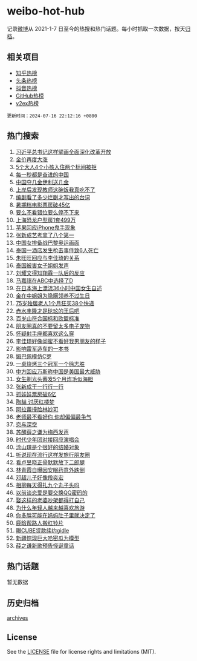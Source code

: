 # weibo-hot-hub

记录[微博](https://www.weibo.com)从 2021-1-7 日至今的热搜和热门话题。每小时抓取一次数据，按天[归档](archives)。

## 相关项目

- [知乎热榜](https://github.com/lonnyzhang423/zhihu-hot-hub)
- [头条热榜](https://github.com/lonnyzhang423/toutiao-hot-hub)
- [抖音热榜](https://github.com/lonnyzhang423/douyin-hot-hub)
- [GitHub热榜](https://github.com/lonnyzhang423/github-hot-hub)
- [v2ex热榜](https://github.com/lonnyzhang423/v2ex-hot-hub)


`更新时间：2024-07-16 22:12:16 +0800`

## 热门搜索

1. [习近平总书记这样擘画全面深化改革开放](https://m.weibo.cn/search?containerid=100103type%3D1%26t%3D10%26q%3D%23%E4%B9%A0%E8%BF%91%E5%B9%B3%E6%80%BB%E4%B9%A6%E8%AE%B0%E8%BF%99%E6%A0%B7%E6%93%98%E7%94%BB%E5%85%A8%E9%9D%A2%E6%B7%B1%E5%8C%96%E6%94%B9%E9%9D%A9%E5%BC%80%E6%94%BE%23&stream_entry_id=51&isnewpage=1&extparam=seat%3D1%26filter_type%3Drealtimehot%26stream_entry_id%3D51%26c_type%3D51%26cate%3D10103%26q%3D%2523%25E4%25B9%25A0%25E8%25BF%2591%25E5%25B9%25B3%25E6%2580%25BB%25E4%25B9%25A6%25E8%25AE%25B0%25E8%25BF%2599%25E6%25A0%25B7%25E6%2593%2598%25E7%2594%25BB%25E5%2585%25A8%25E9%259D%25A2%25E6%25B7%25B1%25E5%258C%2596%25E6%2594%25B9%25E9%259D%25A9%25E5%25BC%2580%25E6%2594%25BE%2523%26pos%3D0%26dgr%3D0%26display_time%3D1721139135%26pre_seqid%3D1721139135201023185111)
1. [金价再度大涨](https://m.weibo.cn/search?containerid=100103type%3D1%26t%3D10%26q%3D%23%E9%87%91%E4%BB%B7%E5%86%8D%E5%BA%A6%E5%A4%A7%E6%B6%A8%23&stream_entry_id=31&isnewpage=1&extparam=seat%3D1%26band_rank%3D1%26stream_entry_id%3D31%26flag%3D1%26realpos%3D1%26lcate%3D5001%26pos%3D0%26c_type%3D31%26cate%3D5001%26filter_type%3Drealtimehot%26q%3D%2523%25E9%2587%2591%25E4%25BB%25B7%25E5%2586%258D%25E5%25BA%25A6%25E5%25A4%25A7%25E6%25B6%25A8%2523%26dgr%3D0%26display_time%3D1721139135%26pre_seqid%3D1721139135201023185111)
1. [5个大人4个小孩入住两个标间被拒](https://m.weibo.cn/search?containerid=100103type%3D1%26t%3D10%26q%3D%235%E4%B8%AA%E5%A4%A7%E4%BA%BA4%E4%B8%AA%E5%B0%8F%E5%AD%A9%E5%85%A5%E4%BD%8F%E4%B8%A4%E4%B8%AA%E6%A0%87%E9%97%B4%E8%A2%AB%E6%8B%92%23&stream_entry_id=31&isnewpage=1&extparam=seat%3D1%26band_rank%3D2%26stream_entry_id%3D31%26flag%3D1%26realpos%3D2%26lcate%3D5001%26pos%3D1%26c_type%3D31%26cate%3D5001%26filter_type%3Drealtimehot%26q%3D%25235%25E4%25B8%25AA%25E5%25A4%25A7%25E4%25BA%25BA4%25E4%25B8%25AA%25E5%25B0%258F%25E5%25AD%25A9%25E5%2585%25A5%25E4%25BD%258F%25E4%25B8%25A4%25E4%25B8%25AA%25E6%25A0%2587%25E9%2597%25B4%25E8%25A2%25AB%25E6%258B%2592%2523%26dgr%3D0%26display_time%3D1721139135%26pre_seqid%3D1721139135201023185111)
1. [每一秒都是奋进的中国](https://m.weibo.cn/search?containerid=100103type%3D1%26t%3D10%26q%3D%23%E6%AF%8F%E4%B8%80%E7%A7%92%E9%83%BD%E6%98%AF%E5%A5%8B%E8%BF%9B%E7%9A%84%E4%B8%AD%E5%9B%BD%23&stream_entry_id=31&isnewpage=1&extparam=seat%3D1%26band_rank%3D3%26stream_entry_id%3D31%26flag%3D0%26realpos%3D3%26lcate%3D5001%26pos%3D2%26c_type%3D31%26cate%3D5001%26filter_type%3Drealtimehot%26q%3D%2523%25E6%25AF%258F%25E4%25B8%2580%25E7%25A7%2592%25E9%2583%25BD%25E6%2598%25AF%25E5%25A5%258B%25E8%25BF%259B%25E7%259A%2584%25E4%25B8%25AD%25E5%259B%25BD%2523%26dgr%3D0%26display_time%3D1721139135%26pre_seqid%3D1721139135201023185111)
1. [中国夺几金伊利送几金](https://m.weibo.cn/search?containerid=100103type%3D1%26t%3D10%26q%3D%23%E4%B8%AD%E5%9B%BD%E5%A4%BA%E5%87%A0%E9%87%91%E4%BC%8A%E5%88%A9%E9%80%81%E5%87%A0%E9%87%91%23&stream_entry_id=31&isnewpage=1&extparam=seat%3D1%26adid%3D246101%26stream_entry_id%3D31%26is_ad_pos%3D1%26topic_ad%3D1%26lcate%3D5001%26filter_type%3Drealtimehot%26pos%3D3%26c_type%3D31%26cate%3D5001%26band_rank%3D4%26q%3D%2523%25E4%25B8%25AD%25E5%259B%25BD%25E5%25A4%25BA%25E5%2587%25A0%25E9%2587%2591%25E4%25BC%258A%25E5%2588%25A9%25E9%2580%2581%25E5%2587%25A0%25E9%2587%2591%2523%26dgr%3D0%26display_time%3D1721139135%26pre_seqid%3D1721139135201023185111)
1. [上岸后发现教师这碗饭我真吃不了](https://m.weibo.cn/search?containerid=100103type%3D1%26t%3D10%26q%3D%23%E4%B8%8A%E5%B2%B8%E5%90%8E%E5%8F%91%E7%8E%B0%E6%95%99%E5%B8%88%E8%BF%99%E7%A2%97%E9%A5%AD%E6%88%91%E7%9C%9F%E5%90%83%E4%B8%8D%E4%BA%86%23&stream_entry_id=31&isnewpage=1&extparam=seat%3D1%26band_rank%3D4%26stream_entry_id%3D31%26flag%3D2%26realpos%3D4%26lcate%3D5001%26pos%3D4%26c_type%3D31%26cate%3D5001%26filter_type%3Drealtimehot%26q%3D%2523%25E4%25B8%258A%25E5%25B2%25B8%25E5%2590%258E%25E5%258F%2591%25E7%258E%25B0%25E6%2595%2599%25E5%25B8%2588%25E8%25BF%2599%25E7%25A2%2597%25E9%25A5%25AD%25E6%2588%2591%25E7%259C%259F%25E5%2590%2583%25E4%25B8%258D%25E4%25BA%2586%2523%26dgr%3D0%26display_time%3D1721139135%26pre_seqid%3D1721139135201023185111)
1. [编剧看了多少烂剧才写出的台词](https://m.weibo.cn/search?containerid=100103type%3D1%26t%3D10%26q%3D%E7%BC%96%E5%89%A7%E7%9C%8B%E4%BA%86%E5%A4%9A%E5%B0%91%E7%83%82%E5%89%A7%E6%89%8D%E5%86%99%E5%87%BA%E7%9A%84%E5%8F%B0%E8%AF%8D&stream_entry_id=31&isnewpage=1&extparam=seat%3D1%26band_rank%3D5%26stream_entry_id%3D31%26flag%3D2%26realpos%3D5%26lcate%3D5001%26pos%3D5%26c_type%3D31%26cate%3D5001%26filter_type%3Drealtimehot%26q%3D%25E7%25BC%2596%25E5%2589%25A7%25E7%259C%258B%25E4%25BA%2586%25E5%25A4%259A%25E5%25B0%2591%25E7%2583%2582%25E5%2589%25A7%25E6%2589%258D%25E5%2586%2599%25E5%2587%25BA%25E7%259A%2584%25E5%258F%25B0%25E8%25AF%258D%26dgr%3D0%26display_time%3D1721139135%26pre_seqid%3D1721139135201023185111)
1. [暑期档电影票房破45亿](https://m.weibo.cn/search?containerid=100103type%3D1%26t%3D10%26q%3D%23%E6%9A%91%E6%9C%9F%E6%A1%A3%E7%94%B5%E5%BD%B1%E7%A5%A8%E6%88%BF%E7%A0%B445%E4%BA%BF%23&stream_entry_id=31&isnewpage=1&extparam=seat%3D1%26band_rank%3D6%26stream_entry_id%3D31%26flag%3D0%26realpos%3D6%26lcate%3D5001%26pos%3D6%26c_type%3D31%26cate%3D5001%26filter_type%3Drealtimehot%26q%3D%2523%25E6%259A%2591%25E6%259C%259F%25E6%25A1%25A3%25E7%2594%25B5%25E5%25BD%25B1%25E7%25A5%25A8%25E6%2588%25BF%25E7%25A0%25B445%25E4%25BA%25BF%2523%26dgr%3D0%26display_time%3D1721139135%26pre_seqid%3D1721139135201023185111)
1. [要么不看错位要么停不下来](https://m.weibo.cn/search?containerid=100103type%3D1%26t%3D10%26q%3D%23%E8%A6%81%E4%B9%88%E4%B8%8D%E7%9C%8B%E9%94%99%E4%BD%8D%E8%A6%81%E4%B9%88%E5%81%9C%E4%B8%8D%E4%B8%8B%E6%9D%A5%23&stream_entry_id=31&isnewpage=1&extparam=seat%3D1%26band_rank%3D7%26stream_entry_id%3D31%26is_ad_pos%3D1%26adid%3D246092%26filter_type%3Drealtimehot%26pos%3D7%26c_type%3D31%26cate%3D5001%26lcate%3D5001%26q%3D%2523%25E8%25A6%2581%25E4%25B9%2588%25E4%25B8%258D%25E7%259C%258B%25E9%2594%2599%25E4%25BD%258D%25E8%25A6%2581%25E4%25B9%2588%25E5%2581%259C%25E4%25B8%258D%25E4%25B8%258B%25E6%259D%25A5%2523%26dgr%3D0%26display_time%3D1721139135%26pre_seqid%3D1721139135201023185111)
1. [上海恐龙户型房1套499万](https://m.weibo.cn/search?containerid=100103type%3D1%26t%3D10%26q%3D%23%E4%B8%8A%E6%B5%B7%E6%81%90%E9%BE%99%E6%88%B7%E5%9E%8B%E6%88%BF1%E5%A5%97499%E4%B8%87%23&stream_entry_id=31&isnewpage=1&extparam=seat%3D1%26band_rank%3D7%26stream_entry_id%3D31%26flag%3D1%26realpos%3D7%26lcate%3D5001%26pos%3D8%26c_type%3D31%26cate%3D5001%26filter_type%3Drealtimehot%26q%3D%2523%25E4%25B8%258A%25E6%25B5%25B7%25E6%2581%2590%25E9%25BE%2599%25E6%2588%25B7%25E5%259E%258B%25E6%2588%25BF1%25E5%25A5%2597499%25E4%25B8%2587%2523%26dgr%3D0%26display_time%3D1721139135%26pre_seqid%3D1721139135201023185111)
1. [苹果回应iPhone鬼手现象](https://m.weibo.cn/search?containerid=100103type%3D1%26t%3D10%26q%3D%23%E8%8B%B9%E6%9E%9C%E5%9B%9E%E5%BA%94iPhone%E9%AC%BC%E6%89%8B%E7%8E%B0%E8%B1%A1%23&stream_entry_id=31&isnewpage=1&extparam=seat%3D1%26band_rank%3D8%26stream_entry_id%3D31%26flag%3D0%26realpos%3D8%26lcate%3D5001%26pos%3D9%26c_type%3D31%26cate%3D5001%26filter_type%3Drealtimehot%26q%3D%2523%25E8%258B%25B9%25E6%259E%259C%25E5%259B%259E%25E5%25BA%2594iPhone%25E9%25AC%25BC%25E6%2589%258B%25E7%258E%25B0%25E8%25B1%25A1%2523%26dgr%3D0%26display_time%3D1721139135%26pre_seqid%3D1721139135201023185111)
1. [张新成艺考拿了八个第一](https://m.weibo.cn/search?containerid=100103type%3D1%26t%3D10%26q%3D%23%E5%BC%A0%E6%96%B0%E6%88%90%E8%89%BA%E8%80%83%E6%8B%BF%E4%BA%86%E5%85%AB%E4%B8%AA%E7%AC%AC%E4%B8%80%23&stream_entry_id=31&isnewpage=1&extparam=seat%3D1%26band_rank%3D9%26stream_entry_id%3D31%26flag%3D1%26realpos%3D9%26lcate%3D5001%26pos%3D10%26c_type%3D31%26cate%3D5001%26filter_type%3Drealtimehot%26q%3D%2523%25E5%25BC%25A0%25E6%2596%25B0%25E6%2588%2590%25E8%2589%25BA%25E8%2580%2583%25E6%258B%25BF%25E4%25BA%2586%25E5%2585%25AB%25E4%25B8%25AA%25E7%25AC%25AC%25E4%25B8%2580%2523%26dgr%3D0%26display_time%3D1721139135%26pre_seqid%3D1721139135201023185111)
1. [中国女排备战巴黎奥运画面](https://m.weibo.cn/search?containerid=100103type%3D1%26t%3D10%26q%3D%23%E4%B8%AD%E5%9B%BD%E5%A5%B3%E6%8E%92%E5%A4%87%E6%88%98%E5%B7%B4%E9%BB%8E%E5%A5%A5%E8%BF%90%E7%94%BB%E9%9D%A2%23&stream_entry_id=31&isnewpage=1&extparam=seat%3D1%26band_rank%3D10%26stream_entry_id%3D31%26flag%3D1%26realpos%3D10%26lcate%3D5001%26pos%3D11%26c_type%3D31%26cate%3D5001%26filter_type%3Drealtimehot%26q%3D%2523%25E4%25B8%25AD%25E5%259B%25BD%25E5%25A5%25B3%25E6%258E%2592%25E5%25A4%2587%25E6%2588%2598%25E5%25B7%25B4%25E9%25BB%258E%25E5%25A5%25A5%25E8%25BF%2590%25E7%2594%25BB%25E9%259D%25A2%2523%26dgr%3D0%26display_time%3D1721139135%26pre_seqid%3D1721139135201023185111)
1. [泰国一酒店发生枪击事件致6人死亡](https://m.weibo.cn/search?containerid=100103type%3D1%26t%3D10%26q%3D%23%E6%B3%B0%E5%9B%BD%E4%B8%80%E9%85%92%E5%BA%97%E5%8F%91%E7%94%9F%E6%9E%AA%E5%87%BB%E4%BA%8B%E4%BB%B6%E8%87%B46%E4%BA%BA%E6%AD%BB%E4%BA%A1%23&stream_entry_id=31&isnewpage=1&extparam=seat%3D1%26band_rank%3D11%26stream_entry_id%3D31%26flag%3D1%26realpos%3D11%26lcate%3D5001%26pos%3D12%26c_type%3D31%26cate%3D5001%26filter_type%3Drealtimehot%26q%3D%2523%25E6%25B3%25B0%25E5%259B%25BD%25E4%25B8%2580%25E9%2585%2592%25E5%25BA%2597%25E5%258F%2591%25E7%2594%259F%25E6%259E%25AA%25E5%2587%25BB%25E4%25BA%258B%25E4%25BB%25B6%25E8%2587%25B46%25E4%25BA%25BA%25E6%25AD%25BB%25E4%25BA%25A1%2523%26dgr%3D0%26display_time%3D1721139135%26pre_seqid%3D1721139135201023185111)
1. [朱旺旺回应与李佳琦的关系](https://m.weibo.cn/search?containerid=100103type%3D1%26t%3D10%26q%3D%23%E6%9C%B1%E6%97%BA%E6%97%BA%E5%9B%9E%E5%BA%94%E4%B8%8E%E6%9D%8E%E4%BD%B3%E7%90%A6%E7%9A%84%E5%85%B3%E7%B3%BB%23&stream_entry_id=31&isnewpage=1&extparam=seat%3D1%26band_rank%3D12%26stream_entry_id%3D31%26flag%3D1%26realpos%3D12%26lcate%3D5001%26pos%3D13%26c_type%3D31%26cate%3D5001%26filter_type%3Drealtimehot%26q%3D%2523%25E6%259C%25B1%25E6%2597%25BA%25E6%2597%25BA%25E5%259B%259E%25E5%25BA%2594%25E4%25B8%258E%25E6%259D%258E%25E4%25BD%25B3%25E7%2590%25A6%25E7%259A%2584%25E5%2585%25B3%25E7%25B3%25BB%2523%26dgr%3D0%26display_time%3D1721139135%26pre_seqid%3D1721139135201023185111)
1. [泰国被害女子姐姐发声](https://m.weibo.cn/search?containerid=100103type%3D1%26t%3D10%26q%3D%23%E6%B3%B0%E5%9B%BD%E8%A2%AB%E5%AE%B3%E5%A5%B3%E5%AD%90%E5%A7%90%E5%A7%90%E5%8F%91%E5%A3%B0%23&stream_entry_id=31&isnewpage=1&extparam=seat%3D1%26band_rank%3D13%26stream_entry_id%3D31%26flag%3D0%26realpos%3D13%26lcate%3D5001%26pos%3D14%26c_type%3D31%26cate%3D5001%26filter_type%3Drealtimehot%26q%3D%2523%25E6%25B3%25B0%25E5%259B%25BD%25E8%25A2%25AB%25E5%25AE%25B3%25E5%25A5%25B3%25E5%25AD%2590%25E5%25A7%2590%25E5%25A7%2590%25E5%258F%2591%25E5%25A3%25B0%2523%26dgr%3D0%26display_time%3D1721139135%26pre_seqid%3D1721139135201023185111)
1. [刘耀文得知翔霖一队后的反应](https://m.weibo.cn/search?containerid=100103type%3D1%26t%3D10%26q%3D%23%E5%88%98%E8%80%80%E6%96%87%E5%BE%97%E7%9F%A5%E7%BF%94%E9%9C%96%E4%B8%80%E9%98%9F%E5%90%8E%E7%9A%84%E5%8F%8D%E5%BA%94%23&stream_entry_id=31&isnewpage=1&extparam=seat%3D1%26band_rank%3D14%26stream_entry_id%3D31%26flag%3D0%26realpos%3D14%26lcate%3D5001%26pos%3D15%26c_type%3D31%26cate%3D5001%26filter_type%3Drealtimehot%26q%3D%2523%25E5%2588%2598%25E8%2580%2580%25E6%2596%2587%25E5%25BE%2597%25E7%259F%25A5%25E7%25BF%2594%25E9%259C%2596%25E4%25B8%2580%25E9%2598%259F%25E5%2590%258E%25E7%259A%2584%25E5%258F%258D%25E5%25BA%2594%2523%26dgr%3D0%26display_time%3D1721139135%26pre_seqid%3D1721139135201023185111)
1. [马嘉祺在ABC中选择了D](https://m.weibo.cn/search?containerid=100103type%3D1%26t%3D10%26q%3D%23%E9%A9%AC%E5%98%89%E7%A5%BA%E5%9C%A8ABC%E4%B8%AD%E9%80%89%E6%8B%A9%E4%BA%86D%23&stream_entry_id=31&isnewpage=1&extparam=seat%3D1%26band_rank%3D15%26stream_entry_id%3D31%26flag%3D1%26realpos%3D15%26lcate%3D5001%26pos%3D16%26c_type%3D31%26cate%3D5001%26filter_type%3Drealtimehot%26q%3D%2523%25E9%25A9%25AC%25E5%2598%2589%25E7%25A5%25BA%25E5%259C%25A8ABC%25E4%25B8%25AD%25E9%2580%2589%25E6%258B%25A9%25E4%25BA%2586D%2523%26dgr%3D0%26display_time%3D1721139135%26pre_seqid%3D1721139135201023185111)
1. [在日本海上漂流36小时中国女生自述](https://m.weibo.cn/search?containerid=100103type%3D1%26t%3D10%26q%3D%23%E5%9C%A8%E6%97%A5%E6%9C%AC%E6%B5%B7%E4%B8%8A%E6%BC%82%E6%B5%8136%E5%B0%8F%E6%97%B6%E4%B8%AD%E5%9B%BD%E5%A5%B3%E7%94%9F%E8%87%AA%E8%BF%B0%23&stream_entry_id=31&isnewpage=1&extparam=seat%3D1%26band_rank%3D16%26stream_entry_id%3D31%26flag%3D0%26realpos%3D16%26lcate%3D5001%26pos%3D17%26c_type%3D31%26cate%3D5001%26filter_type%3Drealtimehot%26q%3D%2523%25E5%259C%25A8%25E6%2597%25A5%25E6%259C%25AC%25E6%25B5%25B7%25E4%25B8%258A%25E6%25BC%2582%25E6%25B5%258136%25E5%25B0%258F%25E6%2597%25B6%25E4%25B8%25AD%25E5%259B%25BD%25E5%25A5%25B3%25E7%2594%259F%25E8%2587%25AA%25E8%25BF%25B0%2523%26dgr%3D0%26display_time%3D1721139135%26pre_seqid%3D1721139135201023185111)
1. [金在中姐姐为隐瞒领养不过生日](https://m.weibo.cn/search?containerid=100103type%3D1%26t%3D10%26q%3D%E9%87%91%E5%9C%A8%E4%B8%AD%E5%A7%90%E5%A7%90%E4%B8%BA%E9%9A%90%E7%9E%92%E9%A2%86%E5%85%BB%E4%B8%8D%E8%BF%87%E7%94%9F%E6%97%A5&stream_entry_id=31&isnewpage=1&extparam=seat%3D1%26band_rank%3D17%26stream_entry_id%3D31%26flag%3D0%26realpos%3D17%26lcate%3D5001%26pos%3D18%26c_type%3D31%26cate%3D5001%26filter_type%3Drealtimehot%26q%3D%25E9%2587%2591%25E5%259C%25A8%25E4%25B8%25AD%25E5%25A7%2590%25E5%25A7%2590%25E4%25B8%25BA%25E9%259A%2590%25E7%259E%2592%25E9%25A2%2586%25E5%2585%25BB%25E4%25B8%258D%25E8%25BF%2587%25E7%2594%259F%25E6%2597%25A5%26dgr%3D0%26display_time%3D1721139135%26pre_seqid%3D1721139135201023185111)
1. [75岁独居老人1个月狂买38个快递](https://m.weibo.cn/search?containerid=100103type%3D1%26t%3D10%26q%3D%2375%E5%B2%81%E7%8B%AC%E5%B1%85%E8%80%81%E4%BA%BA1%E4%B8%AA%E6%9C%88%E7%8B%82%E4%B9%B038%E4%B8%AA%E5%BF%AB%E9%80%92%23&stream_entry_id=31&isnewpage=1&extparam=seat%3D1%26band_rank%3D18%26stream_entry_id%3D31%26flag%3D0%26realpos%3D18%26lcate%3D5001%26pos%3D19%26c_type%3D31%26cate%3D5001%26filter_type%3Drealtimehot%26q%3D%252375%25E5%25B2%2581%25E7%258B%25AC%25E5%25B1%2585%25E8%2580%2581%25E4%25BA%25BA1%25E4%25B8%25AA%25E6%259C%2588%25E7%258B%2582%25E4%25B9%25B038%25E4%25B8%25AA%25E5%25BF%25AB%25E9%2580%2592%2523%26dgr%3D0%26display_time%3D1721139135%26pre_seqid%3D1721139135201023185111)
1. [赤水丰隆才是玱玹的王后吧](https://m.weibo.cn/search?containerid=100103type%3D1%26t%3D10%26q%3D%23%E8%B5%A4%E6%B0%B4%E4%B8%B0%E9%9A%86%E6%89%8D%E6%98%AF%E7%8E%B1%E7%8E%B9%E7%9A%84%E7%8E%8B%E5%90%8E%E5%90%A7%23&stream_entry_id=31&isnewpage=1&extparam=seat%3D1%26band_rank%3D19%26stream_entry_id%3D31%26flag%3D0%26realpos%3D19%26lcate%3D5001%26pos%3D20%26c_type%3D31%26cate%3D5001%26filter_type%3Drealtimehot%26q%3D%2523%25E8%25B5%25A4%25E6%25B0%25B4%25E4%25B8%25B0%25E9%259A%2586%25E6%2589%258D%25E6%2598%25AF%25E7%258E%25B1%25E7%258E%25B9%25E7%259A%2584%25E7%258E%258B%25E5%2590%258E%25E5%2590%25A7%2523%26dgr%3D0%26display_time%3D1721139135%26pre_seqid%3D1721139135201023185111)
1. [百岁山符合国标和欧盟标准](https://m.weibo.cn/search?containerid=100103type%3D1%26t%3D10%26q%3D%23%E7%99%BE%E5%B2%81%E5%B1%B1%E7%AC%A6%E5%90%88%E5%9B%BD%E6%A0%87%E5%92%8C%E6%AC%A7%E7%9B%9F%E6%A0%87%E5%87%86%23&stream_entry_id=31&isnewpage=1&extparam=seat%3D1%26adid%3D246196%26stream_entry_id%3D31%26flag%3D0%26filter_type%3Drealtimehot%26pos%3D21%26realpos%3D20%26cate%3D5001%26c_type%3D31%26band_rank%3D20%26lcate%3D5001%26q%3D%2523%25E7%2599%25BE%25E5%25B2%2581%25E5%25B1%25B1%25E7%25AC%25A6%25E5%2590%2588%25E5%259B%25BD%25E6%25A0%2587%25E5%2592%258C%25E6%25AC%25A7%25E7%259B%259F%25E6%25A0%2587%25E5%2587%2586%2523%26dgr%3D0%26display_time%3D1721139135%26pre_seqid%3D1721139135201023185111)
1. [朋友圈真的不要留太多电子宠物](https://m.weibo.cn/search?containerid=100103type%3D1%26t%3D10%26q%3D%23%E6%9C%8B%E5%8F%8B%E5%9C%88%E7%9C%9F%E7%9A%84%E4%B8%8D%E8%A6%81%E7%95%99%E5%A4%AA%E5%A4%9A%E7%94%B5%E5%AD%90%E5%AE%A0%E7%89%A9%23&stream_entry_id=31&isnewpage=1&extparam=seat%3D1%26band_rank%3D21%26stream_entry_id%3D31%26flag%3D0%26realpos%3D21%26lcate%3D5001%26pos%3D22%26c_type%3D31%26cate%3D5001%26filter_type%3Drealtimehot%26q%3D%2523%25E6%259C%258B%25E5%258F%258B%25E5%259C%2588%25E7%259C%259F%25E7%259A%2584%25E4%25B8%258D%25E8%25A6%2581%25E7%2595%2599%25E5%25A4%25AA%25E5%25A4%259A%25E7%2594%25B5%25E5%25AD%2590%25E5%25AE%25A0%25E7%2589%25A9%2523%26dgr%3D0%26display_time%3D1721139135%26pre_seqid%3D1721139135201023185111)
1. [怀疑射手座都喜欢这么穿](https://m.weibo.cn/search?containerid=100103type%3D1%26t%3D10%26q%3D%23%E6%80%80%E7%96%91%E5%B0%84%E6%89%8B%E5%BA%A7%E9%83%BD%E5%96%9C%E6%AC%A2%E8%BF%99%E4%B9%88%E7%A9%BF%23&stream_entry_id=31&isnewpage=1&extparam=seat%3D1%26band_rank%3D22%26stream_entry_id%3D31%26flag%3D1%26realpos%3D22%26lcate%3D5001%26pos%3D23%26c_type%3D31%26cate%3D5001%26filter_type%3Drealtimehot%26q%3D%2523%25E6%2580%2580%25E7%2596%2591%25E5%25B0%2584%25E6%2589%258B%25E5%25BA%25A7%25E9%2583%25BD%25E5%2596%259C%25E6%25AC%25A2%25E8%25BF%2599%25E4%25B9%2588%25E7%25A9%25BF%2523%26dgr%3D0%26display_time%3D1721139135%26pre_seqid%3D1721139135201023185111)
1. [李佳琦好像闺蜜不看好我男朋友的样子](https://m.weibo.cn/search?containerid=100103type%3D1%26t%3D10%26q%3D%E6%9D%8E%E4%BD%B3%E7%90%A6%E5%A5%BD%E5%83%8F%E9%97%BA%E8%9C%9C%E4%B8%8D%E7%9C%8B%E5%A5%BD%E6%88%91%E7%94%B7%E6%9C%8B%E5%8F%8B%E7%9A%84%E6%A0%B7%E5%AD%90&stream_entry_id=31&isnewpage=1&extparam=seat%3D1%26band_rank%3D23%26stream_entry_id%3D31%26flag%3D1%26realpos%3D23%26lcate%3D5001%26pos%3D24%26c_type%3D31%26cate%3D5001%26filter_type%3Drealtimehot%26q%3D%25E6%259D%258E%25E4%25BD%25B3%25E7%2590%25A6%25E5%25A5%25BD%25E5%2583%258F%25E9%2597%25BA%25E8%259C%259C%25E4%25B8%258D%25E7%259C%258B%25E5%25A5%25BD%25E6%2588%2591%25E7%2594%25B7%25E6%259C%258B%25E5%258F%258B%25E7%259A%2584%25E6%25A0%25B7%25E5%25AD%2590%26dgr%3D0%26display_time%3D1721139135%26pre_seqid%3D1721139135201023185111)
1. [影响雷军造车的一本书](https://m.weibo.cn/search?containerid=100103type%3D1%26t%3D10%26q%3D%23%E5%BD%B1%E5%93%8D%E9%9B%B7%E5%86%9B%E9%80%A0%E8%BD%A6%E7%9A%84%E4%B8%80%E6%9C%AC%E4%B9%A6%23&stream_entry_id=31&isnewpage=1&extparam=seat%3D1%26band_rank%3D24%26stream_entry_id%3D31%26flag%3D1%26realpos%3D24%26lcate%3D5001%26pos%3D25%26c_type%3D31%26cate%3D5001%26filter_type%3Drealtimehot%26q%3D%2523%25E5%25BD%25B1%25E5%2593%258D%25E9%259B%25B7%25E5%2586%259B%25E9%2580%25A0%25E8%25BD%25A6%25E7%259A%2584%25E4%25B8%2580%25E6%259C%25AC%25E4%25B9%25A6%2523%26dgr%3D0%26display_time%3D1721139135%26pre_seqid%3D1721139135201023185111)
1. [姆巴佩模仿C罗](https://m.weibo.cn/search?containerid=100103type%3D1%26t%3D10%26q%3D%23%E5%A7%86%E5%B7%B4%E4%BD%A9%E6%A8%A1%E4%BB%BFC%E7%BD%97%23&stream_entry_id=31&isnewpage=1&extparam=seat%3D1%26band_rank%3D25%26stream_entry_id%3D31%26flag%3D1%26realpos%3D25%26lcate%3D5001%26pos%3D26%26c_type%3D31%26cate%3D5001%26filter_type%3Drealtimehot%26q%3D%2523%25E5%25A7%2586%25E5%25B7%25B4%25E4%25BD%25A9%25E6%25A8%25A1%25E4%25BB%25BFC%25E7%25BD%2597%2523%26dgr%3D0%26display_time%3D1721139135%26pre_seqid%3D1721139135201023185111)
1. [一桌烧烤三个冠军一个徐志胜](https://m.weibo.cn/search?containerid=100103type%3D1%26t%3D10%26q%3D%23%E4%B8%80%E6%A1%8C%E7%83%A7%E7%83%A4%E4%B8%89%E4%B8%AA%E5%86%A0%E5%86%9B%E4%B8%80%E4%B8%AA%E5%BE%90%E5%BF%97%E8%83%9C%23&stream_entry_id=31&isnewpage=1&extparam=seat%3D1%26band_rank%3D26%26stream_entry_id%3D31%26flag%3D0%26realpos%3D26%26lcate%3D5001%26pos%3D27%26c_type%3D31%26cate%3D5001%26filter_type%3Drealtimehot%26q%3D%2523%25E4%25B8%2580%25E6%25A1%258C%25E7%2583%25A7%25E7%2583%25A4%25E4%25B8%2589%25E4%25B8%25AA%25E5%2586%25A0%25E5%2586%259B%25E4%25B8%2580%25E4%25B8%25AA%25E5%25BE%2590%25E5%25BF%2597%25E8%2583%259C%2523%26dgr%3D0%26display_time%3D1721139135%26pre_seqid%3D1721139135201023185111)
1. [中方回应万斯称中国是美国最大威胁](https://m.weibo.cn/search?containerid=100103type%3D1%26t%3D10%26q%3D%23%E4%B8%AD%E6%96%B9%E5%9B%9E%E5%BA%94%E4%B8%87%E6%96%AF%E7%A7%B0%E4%B8%AD%E5%9B%BD%E6%98%AF%E7%BE%8E%E5%9B%BD%E6%9C%80%E5%A4%A7%E5%A8%81%E8%83%81%23&stream_entry_id=31&isnewpage=1&extparam=seat%3D1%26band_rank%3D27%26stream_entry_id%3D31%26flag%3D0%26realpos%3D27%26lcate%3D5001%26pos%3D28%26c_type%3D31%26cate%3D5001%26filter_type%3Drealtimehot%26q%3D%2523%25E4%25B8%25AD%25E6%2596%25B9%25E5%259B%259E%25E5%25BA%2594%25E4%25B8%2587%25E6%2596%25AF%25E7%25A7%25B0%25E4%25B8%25AD%25E5%259B%25BD%25E6%2598%25AF%25E7%25BE%258E%25E5%259B%25BD%25E6%259C%2580%25E5%25A4%25A7%25E5%25A8%2581%25E8%2583%2581%2523%26dgr%3D0%26display_time%3D1721139135%26pre_seqid%3D1721139135201023185111)
1. [女生剃光头蓄发5个月炸毛似海胆](https://m.weibo.cn/search?containerid=100103type%3D1%26t%3D10%26q%3D%23%E5%A5%B3%E7%94%9F%E5%89%83%E5%85%89%E5%A4%B4%E8%93%84%E5%8F%915%E4%B8%AA%E6%9C%88%E7%82%B8%E6%AF%9B%E4%BC%BC%E6%B5%B7%E8%83%86%23&stream_entry_id=31&isnewpage=1&extparam=seat%3D1%26band_rank%3D28%26stream_entry_id%3D31%26flag%3D0%26realpos%3D28%26lcate%3D5001%26pos%3D29%26c_type%3D31%26cate%3D5001%26filter_type%3Drealtimehot%26q%3D%2523%25E5%25A5%25B3%25E7%2594%259F%25E5%2589%2583%25E5%2585%2589%25E5%25A4%25B4%25E8%2593%2584%25E5%258F%25915%25E4%25B8%25AA%25E6%259C%2588%25E7%2582%25B8%25E6%25AF%259B%25E4%25BC%25BC%25E6%25B5%25B7%25E8%2583%2586%2523%26dgr%3D0%26display_time%3D1721139135%26pre_seqid%3D1721139135201023185111)
1. [张新成干一行行一行](https://m.weibo.cn/search?containerid=100103type%3D1%26t%3D10%26q%3D%23%E5%BC%A0%E6%96%B0%E6%88%90%E5%B9%B2%E4%B8%80%E8%A1%8C%E8%A1%8C%E4%B8%80%E8%A1%8C%23&stream_entry_id=31&isnewpage=1&extparam=seat%3D1%26band_rank%3D29%26stream_entry_id%3D31%26flag%3D1%26realpos%3D29%26lcate%3D5001%26pos%3D30%26c_type%3D31%26cate%3D5001%26filter_type%3Drealtimehot%26q%3D%2523%25E5%25BC%25A0%25E6%2596%25B0%25E6%2588%2590%25E5%25B9%25B2%25E4%25B8%2580%25E8%25A1%258C%25E8%25A1%258C%25E4%25B8%2580%25E8%25A1%258C%2523%26dgr%3D0%26display_time%3D1721139135%26pre_seqid%3D1721139135201023185111)
1. [抓娃娃票房破6亿](https://m.weibo.cn/search?containerid=100103type%3D1%26t%3D10%26q%3D%23%E6%8A%93%E5%A8%83%E5%A8%83%E7%A5%A8%E6%88%BF%E7%A0%B46%E4%BA%BF%23&stream_entry_id=31&isnewpage=1&extparam=seat%3D1%26band_rank%3D30%26stream_entry_id%3D31%26flag%3D0%26realpos%3D30%26lcate%3D5001%26pos%3D31%26c_type%3D31%26cate%3D5001%26filter_type%3Drealtimehot%26q%3D%2523%25E6%258A%2593%25E5%25A8%2583%25E5%25A8%2583%25E7%25A5%25A8%25E6%2588%25BF%25E7%25A0%25B46%25E4%25BA%25BF%2523%26dgr%3D0%26display_time%3D1721139135%26pre_seqid%3D1721139135201023185111)
1. [陶喆 讨厌红楼梦](https://m.weibo.cn/search?containerid=100103type%3D1%26t%3D10%26q%3D%E9%99%B6%E5%96%86+%E8%AE%A8%E5%8E%8C%E7%BA%A2%E6%A5%BC%E6%A2%A6&stream_entry_id=31&isnewpage=1&extparam=seat%3D1%26band_rank%3D31%26stream_entry_id%3D31%26flag%3D0%26realpos%3D31%26lcate%3D5001%26pos%3D32%26c_type%3D31%26cate%3D5001%26filter_type%3Drealtimehot%26q%3D%25E9%2599%25B6%25E5%2596%2586%2520%25E8%25AE%25A8%25E5%258E%258C%25E7%25BA%25A2%25E6%25A5%25BC%25E6%25A2%25A6%26dgr%3D0%26display_time%3D1721139135%26pre_seqid%3D1721139135201023185111)
1. [阿拉蕾撞脸林妙可](https://m.weibo.cn/search?containerid=100103type%3D1%26t%3D10%26q%3D%23%E9%98%BF%E6%8B%89%E8%95%BE%E6%92%9E%E8%84%B8%E6%9E%97%E5%A6%99%E5%8F%AF%23&stream_entry_id=31&isnewpage=1&extparam=seat%3D1%26band_rank%3D32%26stream_entry_id%3D31%26flag%3D1%26realpos%3D32%26lcate%3D5001%26pos%3D33%26c_type%3D31%26cate%3D5001%26filter_type%3Drealtimehot%26q%3D%2523%25E9%2598%25BF%25E6%258B%2589%25E8%2595%25BE%25E6%2592%259E%25E8%2584%25B8%25E6%259E%2597%25E5%25A6%2599%25E5%258F%25AF%2523%26dgr%3D0%26display_time%3D1721139135%26pre_seqid%3D1721139135201023185111)
1. [老师最不看好你 你却偏偏最争气](https://m.weibo.cn/search?containerid=100103type%3D1%26t%3D10%26q%3D%E8%80%81%E5%B8%88%E6%9C%80%E4%B8%8D%E7%9C%8B%E5%A5%BD%E4%BD%A0+%E4%BD%A0%E5%8D%B4%E5%81%8F%E5%81%8F%E6%9C%80%E4%BA%89%E6%B0%94&stream_entry_id=31&isnewpage=1&extparam=seat%3D1%26band_rank%3D33%26stream_entry_id%3D31%26flag%3D0%26realpos%3D33%26lcate%3D5001%26pos%3D34%26c_type%3D31%26cate%3D5001%26filter_type%3Drealtimehot%26q%3D%25E8%2580%2581%25E5%25B8%2588%25E6%259C%2580%25E4%25B8%258D%25E7%259C%258B%25E5%25A5%25BD%25E4%25BD%25A0%2520%25E4%25BD%25A0%25E5%258D%25B4%25E5%2581%258F%25E5%2581%258F%25E6%259C%2580%25E4%25BA%2589%25E6%25B0%2594%26dgr%3D0%26display_time%3D1721139135%26pre_seqid%3D1721139135201023185111)
1. [恋与深空](https://m.weibo.cn/search?containerid=100103type%3D1%26t%3D10%26q%3D%23%E6%81%8B%E4%B8%8E%E6%B7%B1%E7%A9%BA%23&stream_entry_id=31&isnewpage=1&extparam=seat%3D1%26band_rank%3D34%26stream_entry_id%3D31%26flag%3D1%26realpos%3D34%26lcate%3D5001%26pos%3D35%26c_type%3D31%26cate%3D5001%26filter_type%3Drealtimehot%26q%3D%2523%25E6%2581%258B%25E4%25B8%258E%25E6%25B7%25B1%25E7%25A9%25BA%2523%26dgr%3D0%26display_time%3D1721139135%26pre_seqid%3D1721139135201023185111)
1. [苏醒薛之谦为梅西发声](https://m.weibo.cn/search?containerid=100103type%3D1%26t%3D10%26q%3D%23%E8%8B%8F%E9%86%92%E8%96%9B%E4%B9%8B%E8%B0%A6%E4%B8%BA%E6%A2%85%E8%A5%BF%E5%8F%91%E5%A3%B0%23&stream_entry_id=31&isnewpage=1&extparam=seat%3D1%26band_rank%3D35%26stream_entry_id%3D31%26flag%3D0%26realpos%3D35%26lcate%3D5001%26pos%3D36%26c_type%3D31%26cate%3D5001%26filter_type%3Drealtimehot%26q%3D%2523%25E8%258B%258F%25E9%2586%2592%25E8%2596%259B%25E4%25B9%258B%25E8%25B0%25A6%25E4%25B8%25BA%25E6%25A2%2585%25E8%25A5%25BF%25E5%258F%2591%25E5%25A3%25B0%2523%26dgr%3D0%26display_time%3D1721139135%26pre_seqid%3D1721139135201023185111)
1. [时代少年团对接回应演唱会](https://m.weibo.cn/search?containerid=100103type%3D1%26t%3D10%26q%3D%23%E6%97%B6%E4%BB%A3%E5%B0%91%E5%B9%B4%E5%9B%A2%E5%AF%B9%E6%8E%A5%E5%9B%9E%E5%BA%94%E6%BC%94%E5%94%B1%E4%BC%9A%23&stream_entry_id=31&isnewpage=1&extparam=seat%3D1%26band_rank%3D36%26stream_entry_id%3D31%26flag%3D1%26realpos%3D36%26lcate%3D5001%26pos%3D37%26c_type%3D31%26cate%3D5001%26filter_type%3Drealtimehot%26q%3D%2523%25E6%2597%25B6%25E4%25BB%25A3%25E5%25B0%2591%25E5%25B9%25B4%25E5%259B%25A2%25E5%25AF%25B9%25E6%258E%25A5%25E5%259B%259E%25E5%25BA%2594%25E6%25BC%2594%25E5%2594%25B1%25E4%25BC%259A%2523%26dgr%3D0%26display_time%3D1721139135%26pre_seqid%3D1721139135201023185111)
1. [涂山璟是个很好的结婚对象](https://m.weibo.cn/search?containerid=100103type%3D1%26t%3D10%26q%3D%E6%B6%82%E5%B1%B1%E7%92%9F%E6%98%AF%E4%B8%AA%E5%BE%88%E5%A5%BD%E7%9A%84%E7%BB%93%E5%A9%9A%E5%AF%B9%E8%B1%A1&stream_entry_id=31&isnewpage=1&extparam=seat%3D1%26band_rank%3D37%26stream_entry_id%3D31%26flag%3D1%26realpos%3D37%26lcate%3D5001%26pos%3D38%26c_type%3D31%26cate%3D5001%26filter_type%3Drealtimehot%26q%3D%25E6%25B6%2582%25E5%25B1%25B1%25E7%2592%259F%25E6%2598%25AF%25E4%25B8%25AA%25E5%25BE%2588%25E5%25A5%25BD%25E7%259A%2584%25E7%25BB%2593%25E5%25A9%259A%25E5%25AF%25B9%25E8%25B1%25A1%26dgr%3D0%26display_time%3D1721139135%26pre_seqid%3D1721139135201023185111)
1. [听说现在流行这样发旅行朋友圈](https://m.weibo.cn/search?containerid=100103type%3D1%26t%3D10%26q%3D%23%E5%90%AC%E8%AF%B4%E7%8E%B0%E5%9C%A8%E6%B5%81%E8%A1%8C%E8%BF%99%E6%A0%B7%E5%8F%91%E6%97%85%E8%A1%8C%E6%9C%8B%E5%8F%8B%E5%9C%88%23&stream_entry_id=31&isnewpage=1&extparam=seat%3D1%26band_rank%3D38%26stream_entry_id%3D31%26flag%3D1%26realpos%3D38%26lcate%3D5001%26pos%3D39%26c_type%3D31%26cate%3D5001%26filter_type%3Drealtimehot%26q%3D%2523%25E5%2590%25AC%25E8%25AF%25B4%25E7%258E%25B0%25E5%259C%25A8%25E6%25B5%2581%25E8%25A1%258C%25E8%25BF%2599%25E6%25A0%25B7%25E5%258F%2591%25E6%2597%2585%25E8%25A1%258C%25E6%259C%258B%25E5%258F%258B%25E5%259C%2588%2523%26dgr%3D0%26display_time%3D1721139135%26pre_seqid%3D1721139135201023185111)
1. [看卢昱晓正骨默默放下二郎腿](https://m.weibo.cn/search?containerid=100103type%3D1%26t%3D10%26q%3D%23%E7%9C%8B%E5%8D%A2%E6%98%B1%E6%99%93%E6%AD%A3%E9%AA%A8%E9%BB%98%E9%BB%98%E6%94%BE%E4%B8%8B%E4%BA%8C%E9%83%8E%E8%85%BF%23&stream_entry_id=31&isnewpage=1&extparam=seat%3D1%26band_rank%3D39%26stream_entry_id%3D31%26flag%3D0%26realpos%3D39%26lcate%3D5001%26pos%3D40%26c_type%3D31%26cate%3D5001%26filter_type%3Drealtimehot%26q%3D%2523%25E7%259C%258B%25E5%258D%25A2%25E6%2598%25B1%25E6%2599%2593%25E6%25AD%25A3%25E9%25AA%25A8%25E9%25BB%2598%25E9%25BB%2598%25E6%2594%25BE%25E4%25B8%258B%25E4%25BA%258C%25E9%2583%258E%25E8%2585%25BF%2523%26dgr%3D0%26display_time%3D1721139135%26pre_seqid%3D1721139135201023185111)
1. [林青霞自曝因安眠药意外跌倒](https://m.weibo.cn/search?containerid=100103type%3D1%26t%3D10%26q%3D%23%E6%9E%97%E9%9D%92%E9%9C%9E%E8%87%AA%E6%9B%9D%E5%9B%A0%E5%AE%89%E7%9C%A0%E8%8D%AF%E6%84%8F%E5%A4%96%E8%B7%8C%E5%80%92%23&stream_entry_id=31&isnewpage=1&extparam=seat%3D1%26band_rank%3D40%26stream_entry_id%3D31%26flag%3D0%26realpos%3D40%26lcate%3D5001%26pos%3D41%26c_type%3D31%26cate%3D5001%26filter_type%3Drealtimehot%26q%3D%2523%25E6%259E%2597%25E9%259D%2592%25E9%259C%259E%25E8%2587%25AA%25E6%259B%259D%25E5%259B%25A0%25E5%25AE%2589%25E7%259C%25A0%25E8%258D%25AF%25E6%2584%258F%25E5%25A4%2596%25E8%25B7%258C%25E5%2580%2592%2523%26dgr%3D0%26display_time%3D1721139135%26pre_seqid%3D1721139135201023185111)
1. [邓超儿子好像段奕宏](https://m.weibo.cn/search?containerid=100103type%3D1%26t%3D10%26q%3D%E9%82%93%E8%B6%85%E5%84%BF%E5%AD%90%E5%A5%BD%E5%83%8F%E6%AE%B5%E5%A5%95%E5%AE%8F&stream_entry_id=31&isnewpage=1&extparam=seat%3D1%26band_rank%3D41%26stream_entry_id%3D31%26flag%3D0%26realpos%3D41%26lcate%3D5001%26pos%3D42%26c_type%3D31%26cate%3D5001%26filter_type%3Drealtimehot%26q%3D%25E9%2582%2593%25E8%25B6%2585%25E5%2584%25BF%25E5%25AD%2590%25E5%25A5%25BD%25E5%2583%258F%25E6%25AE%25B5%25E5%25A5%2595%25E5%25AE%258F%26dgr%3D0%26display_time%3D1721139135%26pre_seqid%3D1721139135201023185111)
1. [相柳每天得扎九个丸子头吗](https://m.weibo.cn/search?containerid=100103type%3D1%26t%3D10%26q%3D%23%E7%9B%B8%E6%9F%B3%E6%AF%8F%E5%A4%A9%E5%BE%97%E6%89%8E%E4%B9%9D%E4%B8%AA%E4%B8%B8%E5%AD%90%E5%A4%B4%E5%90%97%23&stream_entry_id=31&isnewpage=1&extparam=seat%3D1%26band_rank%3D42%26stream_entry_id%3D31%26flag%3D1%26realpos%3D42%26lcate%3D5001%26pos%3D43%26c_type%3D31%26cate%3D5001%26filter_type%3Drealtimehot%26q%3D%2523%25E7%259B%25B8%25E6%259F%25B3%25E6%25AF%258F%25E5%25A4%25A9%25E5%25BE%2597%25E6%2589%258E%25E4%25B9%259D%25E4%25B8%25AA%25E4%25B8%25B8%25E5%25AD%2590%25E5%25A4%25B4%25E5%2590%2597%2523%26dgr%3D0%26display_time%3D1721139135%26pre_seqid%3D1721139135201023185111)
1. [以前谈恋爱是要交换QQ密码的](https://m.weibo.cn/search?containerid=100103type%3D1%26t%3D10%26q%3D%E4%BB%A5%E5%89%8D%E8%B0%88%E6%81%8B%E7%88%B1%E6%98%AF%E8%A6%81%E4%BA%A4%E6%8D%A2QQ%E5%AF%86%E7%A0%81%E7%9A%84&stream_entry_id=31&isnewpage=1&extparam=seat%3D1%26band_rank%3D43%26stream_entry_id%3D31%26flag%3D0%26realpos%3D43%26lcate%3D5001%26pos%3D44%26c_type%3D31%26cate%3D5001%26filter_type%3Drealtimehot%26q%3D%25E4%25BB%25A5%25E5%2589%258D%25E8%25B0%2588%25E6%2581%258B%25E7%2588%25B1%25E6%2598%25AF%25E8%25A6%2581%25E4%25BA%25A4%25E6%258D%25A2QQ%25E5%25AF%2586%25E7%25A0%2581%25E7%259A%2584%26dgr%3D0%26display_time%3D1721139135%26pre_seqid%3D1721139135201023185111)
1. [娶这样的老婆吵架都得打自己](https://m.weibo.cn/search?containerid=100103type%3D1%26t%3D10%26q%3D%23%E5%A8%B6%E8%BF%99%E6%A0%B7%E7%9A%84%E8%80%81%E5%A9%86%E5%90%B5%E6%9E%B6%E9%83%BD%E5%BE%97%E6%89%93%E8%87%AA%E5%B7%B1%23&stream_entry_id=31&isnewpage=1&extparam=seat%3D1%26band_rank%3D44%26stream_entry_id%3D31%26flag%3D1%26realpos%3D44%26lcate%3D5001%26pos%3D45%26c_type%3D31%26cate%3D5001%26filter_type%3Drealtimehot%26q%3D%2523%25E5%25A8%25B6%25E8%25BF%2599%25E6%25A0%25B7%25E7%259A%2584%25E8%2580%2581%25E5%25A9%2586%25E5%2590%25B5%25E6%259E%25B6%25E9%2583%25BD%25E5%25BE%2597%25E6%2589%2593%25E8%2587%25AA%25E5%25B7%25B1%2523%26dgr%3D0%26display_time%3D1721139135%26pre_seqid%3D1721139135201023185111)
1. [为什么年轻人越来越喜欢旅游](https://m.weibo.cn/search?containerid=100103type%3D1%26t%3D10%26q%3D%23%E4%B8%BA%E4%BB%80%E4%B9%88%E5%B9%B4%E8%BD%BB%E4%BA%BA%E8%B6%8A%E6%9D%A5%E8%B6%8A%E5%96%9C%E6%AC%A2%E6%97%85%E6%B8%B8%23&stream_entry_id=31&isnewpage=1&extparam=seat%3D1%26band_rank%3D45%26stream_entry_id%3D31%26flag%3D0%26realpos%3D45%26lcate%3D5001%26pos%3D46%26c_type%3D31%26cate%3D5001%26filter_type%3Drealtimehot%26q%3D%2523%25E4%25B8%25BA%25E4%25BB%2580%25E4%25B9%2588%25E5%25B9%25B4%25E8%25BD%25BB%25E4%25BA%25BA%25E8%25B6%258A%25E6%259D%25A5%25E8%25B6%258A%25E5%2596%259C%25E6%25AC%25A2%25E6%2597%2585%25E6%25B8%25B8%2523%26dgr%3D0%26display_time%3D1721139135%26pre_seqid%3D1721139135201023185111)
1. [你多胖可能在妈妈肚子里就决定了](https://m.weibo.cn/search?containerid=100103type%3D1%26t%3D10%26q%3D%23%E4%BD%A0%E5%A4%9A%E8%83%96%E5%8F%AF%E8%83%BD%E5%9C%A8%E5%A6%88%E5%A6%88%E8%82%9A%E5%AD%90%E9%87%8C%E5%B0%B1%E5%86%B3%E5%AE%9A%E4%BA%86%23&stream_entry_id=31&isnewpage=1&extparam=seat%3D1%26band_rank%3D46%26stream_entry_id%3D31%26flag%3D0%26realpos%3D46%26lcate%3D5001%26pos%3D47%26c_type%3D31%26cate%3D5001%26filter_type%3Drealtimehot%26q%3D%2523%25E4%25BD%25A0%25E5%25A4%259A%25E8%2583%2596%25E5%258F%25AF%25E8%2583%25BD%25E5%259C%25A8%25E5%25A6%2588%25E5%25A6%2588%25E8%2582%259A%25E5%25AD%2590%25E9%2587%258C%25E5%25B0%25B1%25E5%2586%25B3%25E5%25AE%259A%25E4%25BA%2586%2523%26dgr%3D0%26display_time%3D1721139135%26pre_seqid%3D1721139135201023185111)
1. [鹿晗帮路人搬杠铃片](https://m.weibo.cn/search?containerid=100103type%3D1%26t%3D10%26q%3D%23%E9%B9%BF%E6%99%97%E5%B8%AE%E8%B7%AF%E4%BA%BA%E6%90%AC%E6%9D%A0%E9%93%83%E7%89%87%23&stream_entry_id=31&isnewpage=1&extparam=seat%3D1%26band_rank%3D47%26stream_entry_id%3D31%26flag%3D0%26realpos%3D47%26lcate%3D5001%26pos%3D48%26c_type%3D31%26cate%3D5001%26filter_type%3Drealtimehot%26q%3D%2523%25E9%25B9%25BF%25E6%2599%2597%25E5%25B8%25AE%25E8%25B7%25AF%25E4%25BA%25BA%25E6%2590%25AC%25E6%259D%25A0%25E9%2593%2583%25E7%2589%2587%2523%26dgr%3D0%26display_time%3D1721139135%26pre_seqid%3D1721139135201023185111)
1. [曝CUBE贷款续约gidle](https://m.weibo.cn/search?containerid=100103type%3D1%26t%3D10%26q%3D%23%E6%9B%9DCUBE%E8%B4%B7%E6%AC%BE%E7%BB%AD%E7%BA%A6gidle%23&stream_entry_id=31&isnewpage=1&extparam=seat%3D1%26band_rank%3D48%26stream_entry_id%3D31%26flag%3D0%26realpos%3D48%26lcate%3D5001%26pos%3D49%26c_type%3D31%26cate%3D5001%26filter_type%3Drealtimehot%26q%3D%2523%25E6%259B%259DCUBE%25E8%25B4%25B7%25E6%25AC%25BE%25E7%25BB%25AD%25E7%25BA%25A6gidle%2523%26dgr%3D0%26display_time%3D1721139135%26pre_seqid%3D1721139135201023185111)
1. [新疆惊现巨大哈密瓜为模型](https://m.weibo.cn/search?containerid=100103type%3D1%26t%3D10%26q%3D%23%E6%96%B0%E7%96%86%E6%83%8A%E7%8E%B0%E5%B7%A8%E5%A4%A7%E5%93%88%E5%AF%86%E7%93%9C%E4%B8%BA%E6%A8%A1%E5%9E%8B%23&stream_entry_id=31&isnewpage=1&extparam=seat%3D1%26band_rank%3D49%26stream_entry_id%3D31%26flag%3D0%26realpos%3D49%26lcate%3D5001%26pos%3D50%26c_type%3D31%26cate%3D5001%26filter_type%3Drealtimehot%26q%3D%2523%25E6%2596%25B0%25E7%2596%2586%25E6%2583%258A%25E7%258E%25B0%25E5%25B7%25A8%25E5%25A4%25A7%25E5%2593%2588%25E5%25AF%2586%25E7%2593%259C%25E4%25B8%25BA%25E6%25A8%25A1%25E5%259E%258B%2523%26dgr%3D0%26display_time%3D1721139135%26pre_seqid%3D1721139135201023185111)
1. [薛之谦新歌预告怪诞童话](https://m.weibo.cn/search?containerid=100103type%3D1%26t%3D10%26q%3D%23%E8%96%9B%E4%B9%8B%E8%B0%A6%E6%96%B0%E6%AD%8C%E9%A2%84%E5%91%8A%E6%80%AA%E8%AF%9E%E7%AB%A5%E8%AF%9D%23&stream_entry_id=31&isnewpage=1&extparam=seat%3D1%26band_rank%3D50%26stream_entry_id%3D31%26flag%3D0%26realpos%3D50%26lcate%3D5001%26pos%3D51%26c_type%3D31%26cate%3D5001%26filter_type%3Drealtimehot%26q%3D%2523%25E8%2596%259B%25E4%25B9%258B%25E8%25B0%25A6%25E6%2596%25B0%25E6%25AD%258C%25E9%25A2%2584%25E5%2591%258A%25E6%2580%25AA%25E8%25AF%259E%25E7%25AB%25A5%25E8%25AF%259D%2523%26dgr%3D0%26display_time%3D1721139135%26pre_seqid%3D1721139135201023185111)

## 热门话题

暂无数据

## 历史归档

[archives](archives)

## License

See the [LICENSE](LICENSE) file for license rights and limitations (MIT).
